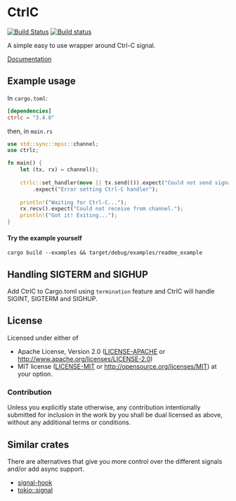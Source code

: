 # CtrlC
[![Build Status](https://travis-ci.org/Detegr/rust-ctrlc.svg?branch=master)](https://travis-ci.org/Detegr/rust-ctrlc)
[![Build status](https://ci.appveyor.com/api/projects/status/kwg1uu2w2aqn9ta9/branch/master?svg=true)](https://ci.appveyor.com/project/Detegr/rust-ctrlc/branch/master)

A simple easy to use wrapper around Ctrl-C signal.

[Documentation](http://detegr.github.io/doc/ctrlc/)

## Example usage

In `cargo.toml`:

```toml
[dependencies]
ctrlc = "3.4.0"
```

then, in `main.rs`

```rust
use std::sync::mpsc::channel;
use ctrlc;

fn main() {
    let (tx, rx) = channel();
    
    ctrlc::set_handler(move || tx.send(()).expect("Could not send signal on channel."))
        .expect("Error setting Ctrl-C handler");
    
    println!("Waiting for Ctrl-C...");
    rx.recv().expect("Could not receive from channel.");
    println!("Got it! Exiting..."); 
}
```

#### Try the example yourself
`cargo build --examples && target/debug/examples/readme_example`

## Handling SIGTERM and SIGHUP
Add CtrlC to Cargo.toml using `termination` feature and CtrlC will handle SIGINT, SIGTERM and SIGHUP.

## License

Licensed under either of
 * Apache License, Version 2.0 ([LICENSE-APACHE](LICENSE-APACHE) or http://www.apache.org/licenses/LICENSE-2.0)
 * MIT license ([LICENSE-MIT](LICENSE-MIT) or http://opensource.org/licenses/MIT)
at your option.

### Contribution

Unless you explicitly state otherwise, any contribution intentionally submitted
for inclusion in the work by you shall be dual licensed as above, without any
additional terms or conditions.

## Similar crates

There are alternatives that give you more control over the different signals and/or add async support.

- [signal-hook](https://github.com/vorner/signal-hook)
- [tokio::signal](https://docs.rs/tokio/latest/tokio/signal/index.html)
